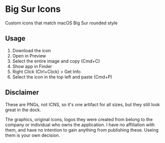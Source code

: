 # Big Sur Icons

Custom icons that match macOS Big Sur rounded style

## Usage

1. Download the icon
2. Open in Preview
3. Select the entire image and copy (Cmd+C)
4. Show app in Finder
5. Right Click (Ctrl+Click) > Get Info
6. Select the icon in the top left and paste (Cmd+P)

## Disclaimer

These are PNGs, not ICNS, so it's one artifact for all sizes, but they still look great in the dock.

The graphics, original icons, logos they were created from belong to the company or individual who owns the application. I have no affiliation with them, and have no intention to gain anything from publishing these. Useing them is your own decision.
